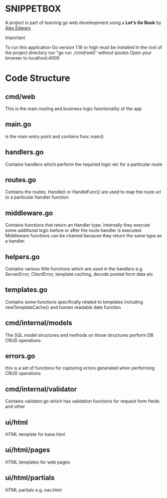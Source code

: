 # SNIPPETBOX
A project is part of learning go web develeopment using a **Let's Go Book** by [Alex Edwars](https://github.com/alexedwards)

> [!IMPORTANT]
> To run this application Go version 1.19 or high must be installed
> In the root of the project directory run "go run ./cmd/web" without qoutes
> Open your browser to localhost:4000

# Code Structure
## cmd/web
This is the main routing and business logic functionality of the app

## main.go
Is the main entry point and contains func main()

## handlers.go
Contains handlers which perform the required logic etc for a particular route

## routes.go
Contains the routes. Handle() or HandleFunc() are used to map the route url to a particular handler function

## middleware.go
Contains functions that return an Handler type. Internally they execute some additional logic before or after the route handler is executed. Middleware functions can be chained because they return the same type as a handler.

## helpers.go
Contains various little functions which are used in the handlers e.g. ServerError, ClientError, template caching, decode posted form data etc

## templates.go
Contains some functions specifically related to templates including newTemplateCache() and human readable date function

## cmd/internal/models
The SQL model structures and methods on those structures perform DB CRUD operations

## errors.go
this is a set of functions for capturing errors generated when performing CRUD operations

## cmd/internal/validator
Contains validator.go which has validation functions for request form fields and other

## ui/html
HTML template for base.html

## ui/html/pages 
HTML templates for web pages

## ui/html/partials
HTML partials e.g. nav.html
